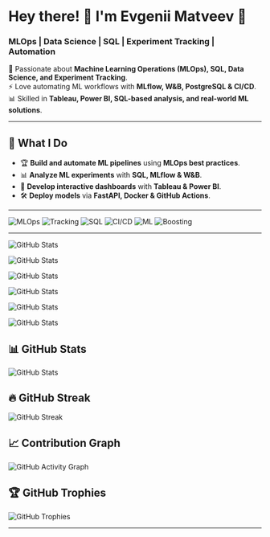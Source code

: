 # Hey there! 👋 I'm Evgenii Matveev 🚀  

### **MLOps | Data Science | SQL | Experiment Tracking | Automation**  

🔬 Passionate about **Machine Learning Operations (MLOps), SQL, Data Science, and Experiment Tracking**.  
⚡ Love automating ML workflows with **MLflow, W&B, PostgreSQL & CI/CD**.  
📊 Skilled in **Tableau, Power BI, SQL-based analysis, and real-world ML solutions**.

---

## 📌 **What I Do**
- 🏆 **Build and automate ML pipelines** using **MLOps best practices**.  
- 📊 **Analyze ML experiments** with **SQL, MLflow & W&B**.  
- 🚀 **Develop interactive dashboards** with **Tableau & Power BI**.  
- 🛠️ **Deploy models** via **FastAPI, Docker & GitHub Actions**.  

---
![MLOps](https://img.shields.io/badge/MLOps-Automation-blue) 
![Tracking](https://img.shields.io/badge/Tracking-MLflow%20%7C%20W%26B-orange) 
![SQL](https://img.shields.io/badge/Database-PostgreSQL-blue) 
![CI/CD](https://img.shields.io/badge/CI/CD-GitHub%20Actions-green) 
![ML](https://img.shields.io/badge/Machine_Learning-Python-blue) 
![Boosting](https://img.shields.io/badge/Boosting-XGBoost%20%7C%20LightGBM%20%7C%20CatBoost-orange)


---
![GitHub Stats](https://github-readme-stats.vercel.app/api?username=evgeniimatveev&show_icons=true&theme=radical)

![GitHub Stats](https://github-readme-stats.vercel.app/api?username=evgeniimatveev&show_icons=true&theme=github_dark)

![GitHub Stats](https://github-readme-stats.vercel.app/api?username=evgeniimatveev&show_icons=true&theme=tokyonight)

![GitHub Stats](https://github-readme-stats.vercel.app/api?username=evgeniimatveev&show_icons=true&theme=radical)

![GitHub Stats](https://github-readme-stats.vercel.app/api?username=evgeniimatveev&show_icons=true&theme=blueberry)

![GitHub Stats](https://github-readme-stats.vercel.app/api?username=evgeniimatveev&show_icons=true&theme=merko)
## 📊 **GitHub Stats**  
![GitHub Stats](https://github-readme-stats.vercel.app/api?username=evgeniimatveev&show_icons=true&theme=gradient)

## 🔥 **GitHub Streak**  
![GitHub Streak](https://github-readme-streak-stats.herokuapp.com/?user=evgeniimatveev&theme=gruvbox)

## 📈 **Contribution Graph**  
![GitHub Activity Graph](https://github-readme-activity-graph.vercel.app/graph?username=evgeniimatveev&theme=react-dark)

## 🏆 **GitHub Trophies**  
![GitHub Trophies](https://github-profile-trophy.vercel.app/?username=evgeniimatveev&theme=onedark&no-frame=true&margin-w=10)

---

